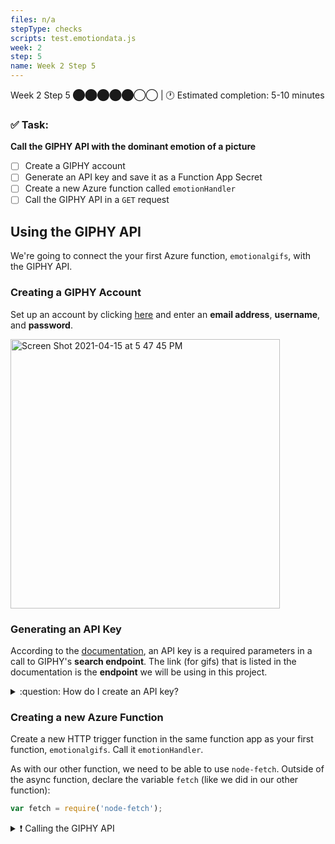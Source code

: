 ```yaml
---
files: n/a
stepType: checks
scripts: test.emotiondata.js
week: 2
step: 5
name: Week 2 Step 5
---
```


Week 2 Step 5 ⬤⬤⬤⬤⬤◯◯ | 🕐 Estimated completion: 5-10 minutes

### ✅ Task:
**Call the GIPHY API with the dominant emotion of a picture**
- [ ] Create a GIPHY account
- [ ] Generate an API key and save it as a Function App Secret
- [ ] Create a new Azure function called `emotionHandler`
- [ ] Call the GIPHY API in a `GET` request

## Using the GIPHY API
We're going to connect the your first Azure function, `emotionalgifs`, with the GIPHY API.

### Creating a GIPHY Account
Set up an account by clicking [here](https://giphy.com/join) and enter an **email address**, **username**, and **password**.

<img width="431" alt="Screen Shot 2021-04-15 at 5 47 45 PM" src="https://user-images.githubusercontent.com/70852990/114942675-e431c900-9e12-11eb-93b4-15caed2d7852.png">

### Generating an API Key
According to the [documentation](https://developers.giphy.com/docs/api/endpoint#search), an API key is a required parameters in a call to GIPHY's **search endpoint**. The link (for gifs) that is listed in the documentation is the **endpoint** we will be using in this project.

<details>
<summary>:question: How do I create an API key?</summary>
</br>

To create an **API key** click [here](https://developers.giphy.com/dashboard/) and click Create an App. <br>
<img width="352" alt="Screen Shot 2021-04-15 at 5 55 16 PM" src="https://user-images.githubusercontent.com/70852990/114943343-d892d200-9e13-11eb-9365-9f6aec7692c3.png">

Select API, **not** SDK! <br>
<img width="663" alt="Screen Shot 2021-04-15 at 5 55 32 PM" src="https://user-images.githubusercontent.com/70852990/114943349-daf52c00-9e13-11eb-870e-0be1998c2e04.png">

Then, enter the required information. <br>
<img width="663" alt="Screen Shot 2021-04-15 at 5 55 41 PM" src="https://user-images.githubusercontent.com/70852990/114943355-dd578600-9e13-11eb-8257-1d9b65f8f5f1.png">

Finally, click Create App, and your key should be given!

<br><br/>
</details>

### Creating a new Azure Function
Create a new HTTP trigger function in the same function app as your first function, `emotionalgifs`. Call it `emotionHandler`.

As with our other function, we need to be able to use `node-fetch`. Outside of the async function, declare the variable `fetch` (like we did in our other function):
```js
var fetch = require('node-fetch');
```

<details>
<summary>❗ Calling the GIPHY API</summary>
</br>

Inside the async function, remove most of the code so that it looks like this:
```js
module.exports = async function (context, req) {
    context.log('JavaScript HTTP trigger function processed a request.');

    context.res = {
        // status: 200, /* Defaults to 200 */
        body: //LEAVE THIS BLANK
    };
}
```

Now, we need to store the dominant emotion (sent in the **body** of the `GET` request) in a variable called `emotion`:
```js
const emotion = (req.query.//WHAT GOES HERE || (req.body && req.body.//WHAT GOES HERE));
```

We also need to store the phone number sent in the **body** of the `GET` request:
```js
const phone = (req.query.//WHAT GOES HERE || (req.body && req.body.//WHAT GOES HERE));
```

**Important to note:** the goal of this project is to find the dominant emotion of an inputted image and send a matching gif to the user's phone number!

Next, store your API key as a **function app secret** so it's **safe**!

Now, we're going to call the GIPHY API. HINT: we need the dominant emotion to be passed through the **s** parameter of the **search** endpoint.
```js
const apiResult = await fetch ("https://api.giphy.com/v1/gifs/translate?s=" + //WHAT GOES HERE + "&api_key=//PLACE YOUR KEY HERE");
```

We need to convert the content of `apiResult` into **JSON format**. Remember, we're using the `await` keyword because `fetch` (which we used to call the GIPHY API) returns a Promise, and a Promise is a **proxy** for a value that isn't currently known:
```js
const jsonResult = await apiResult.json();
```

Finally, we need to return a specific link from the JSON file stored in `jsonResult`:
```js
context.res = {
    // status: 200, /* Defaults to 200 */
    body: //WHAT GOES HERE.data.images.downsized_large.url
};
```

<br><br/>
</details>
